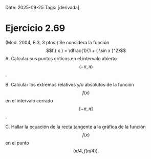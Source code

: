 Date: 2025-09-25
Tags: [derivada]

# Ejercicio 2.69

 (Mod. 2004, B.3, 3 ptos.) Se considera la función
$$f ( x ) = \dfrac{1}{1 + ( \sin x )^2}$$
A.    Calcular sus puntos críticos en el intervalo abierto  $$ ( -  \pi ,  \pi )$$  .

B.    Calcular los extremos relativos y/o absolutos de la función  $$ f( x )$$   en el intervalo cerrado  $$ [  -  \pi ,  \pi ]$$  .

C.    Hallar la ecuación de la recta tangente a la gráfica de la función  $$ f ( x )$$   en el punto  $$ (  \pi  / 4, f (  \pi  / 4 ) ) .$$ 
